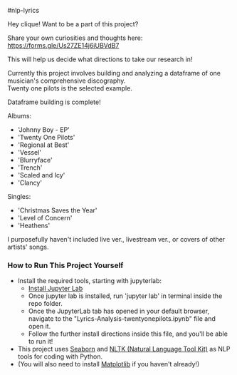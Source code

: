#nlp-lyrics

Hey clique! Want to be a part of this project?

Share your own curiosities and thoughts here: https://forms.gle/Us27ZE14j6iUBVdB7

This will help us decide what directions to take our research in!

Currently this project involves building and analyzing a dataframe of one musician's comprehensive discography. \
Twenty one pilots is the selected example. 

Dataframe building is complete! 

Albums:
* 'Johnny Boy - EP'
* 'Twenty One Pilots'
* 'Regional at Best'
* 'Vessel'
* 'Blurryface'
* 'Trench'
* 'Scaled and Icy'
* 'Clancy'

Singles:
* 'Christmas Saves the Year'
* 'Level of Concern'
* 'Heathens'

I purposefully haven't included live ver., livestream ver., or covers of other artists' songs.

### How to Run This Project Yourself
* Install the required tools, starting with jupyterlab:
  * [Install Jupyter Lab](https://jupyter.org/install)
  * Once jupyter lab is installed, run 'jupyter lab' in terminal inside the repo folder.
  * Once the JupyterLab tab has opened in your default browser, navigate to the "Lyrics-Analysis-twentyonepilots.ipynb" file and open it.
  * Follow the further install directions inside this file, and you'll be able to run it!
* This project uses [Seaborn](https://seaborn.pydata.org/installing.html) and [NLTK (Natural Language Tool Kit)](https://www.nltk.org/install.html) as NLP tools for coding with Python.
* (You will also need to install [Matplotlib](https://matplotlib.org/stable/install/index.html) if you haven't already!)

